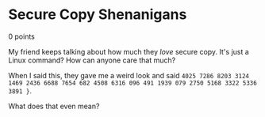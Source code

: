 # Secure Copy Shenanigans
0 points

My friend keeps talking about how much they *love* secure copy. It's just a Linux command? How can anyone care that much?

When I said this, they gave me a weird look and said `4025 7286 8203 3124 1469 2436 6688 7654 682 4508 6316 096 491 1939 079 2750 5168 3322 5336 3891 }`.

What does that even mean?
